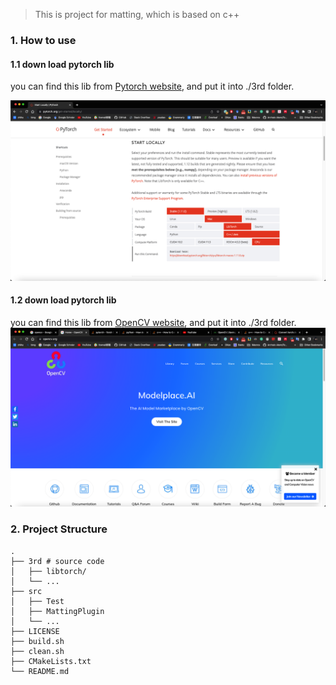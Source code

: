 >This is project for matting, which is based on c++

### 1. How to use
#### 1.1 down load pytorch lib

you can find this lib from [Pytorch website](https://pytorch.org/get-started/locally/), and put it into ./3rd folder.

![download websit](./example/download_website.png)
#### 1.2 down load pytorch lib

you can find this lib from [OpenCV website](https://pytorch.org/get-started/locally/), and put it into ./3rd folder.
![download websit](./example/download_opencv.png)


### 2. Project Structure
```
.
├── 3rd # source code
│   ├── libtorch/
│   └── ...
├── src
│   ├── Test
│   ├── MattingPlugin
│   └── ...
├── LICENSE
├── build.sh
├── clean.sh
├── CMakeLists.txt
└── README.md
```
